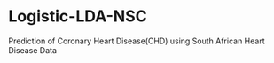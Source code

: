 # Logistic-LDA-NSC
Prediction of Coronary Heart Disease(CHD) using South African Heart Disease Data
